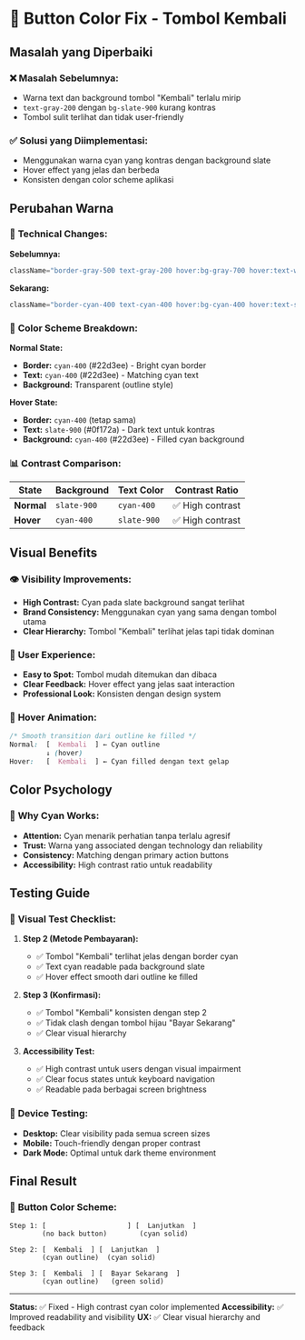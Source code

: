 # 🎨 Button Color Fix - Tombol Kembali

## Masalah yang Diperbaiki

### ❌ **Masalah Sebelumnya:**
- Warna text dan background tombol "Kembali" terlalu mirip
- `text-gray-200` dengan `bg-slate-900` kurang kontras
- Tombol sulit terlihat dan tidak user-friendly

### ✅ **Solusi yang Diimplementasi:**
- Menggunakan warna cyan yang kontras dengan background slate
- Hover effect yang jelas dan berbeda
- Konsisten dengan color scheme aplikasi

## Perubahan Warna

### 🔧 **Technical Changes:**

**Sebelumnya:**
```jsx
className="border-gray-500 text-gray-200 hover:bg-gray-700 hover:text-white"
```

**Sekarang:**
```jsx
className="border-cyan-400 text-cyan-400 hover:bg-cyan-400 hover:text-slate-900"
```

### 🎨 **Color Scheme Breakdown:**

**Normal State:**
- **Border:** `cyan-400` (#22d3ee) - Bright cyan border
- **Text:** `cyan-400` (#22d3ee) - Matching cyan text
- **Background:** Transparent (outline style)

**Hover State:**
- **Border:** `cyan-400` (tetap sama)
- **Text:** `slate-900` (#0f172a) - Dark text untuk kontras
- **Background:** `cyan-400` (#22d3ee) - Filled cyan background

### 📊 **Contrast Comparison:**

| State | Background | Text Color | Contrast Ratio |
|-------|------------|------------|----------------|
| **Normal** | `slate-900` | `cyan-400` | ✅ High contrast |
| **Hover** | `cyan-400` | `slate-900` | ✅ High contrast |

## Visual Benefits

### 👁️ **Visibility Improvements:**
- **High Contrast:** Cyan pada slate background sangat terlihat
- **Brand Consistency:** Menggunakan cyan yang sama dengan tombol utama
- **Clear Hierarchy:** Tombol "Kembali" terlihat jelas tapi tidak dominan

### 🎯 **User Experience:**
- **Easy to Spot:** Tombol mudah ditemukan dan dibaca
- **Clear Feedback:** Hover effect yang jelas saat interaction
- **Professional Look:** Konsisten dengan design system

### 🔄 **Hover Animation:**
```css
/* Smooth transition dari outline ke filled */
Normal:  [  Kembali  ] ← Cyan outline
         ↓ (hover)
Hover:   [  Kembali  ] ← Cyan filled dengan text gelap
```

## Color Psychology

### 🧠 **Why Cyan Works:**
- **Attention:** Cyan menarik perhatian tanpa terlalu agresif
- **Trust:** Warna yang associated dengan technology dan reliability
- **Consistency:** Matching dengan primary action buttons
- **Accessibility:** High contrast ratio untuk readability

## Testing Guide

### 🧪 **Visual Test Checklist:**

1. **Step 2 (Metode Pembayaran):**
   - ✅ Tombol "Kembali" terlihat jelas dengan border cyan
   - ✅ Text cyan readable pada background slate
   - ✅ Hover effect smooth dari outline ke filled

2. **Step 3 (Konfirmasi):**
   - ✅ Tombol "Kembali" konsisten dengan step 2
   - ✅ Tidak clash dengan tombol hijau "Bayar Sekarang"
   - ✅ Clear visual hierarchy

3. **Accessibility Test:**
   - ✅ High contrast untuk users dengan visual impairment
   - ✅ Clear focus states untuk keyboard navigation
   - ✅ Readable pada berbagai screen brightness

### 📱 **Device Testing:**
- **Desktop:** Clear visibility pada semua screen sizes
- **Mobile:** Touch-friendly dengan proper contrast
- **Dark Mode:** Optimal untuk dark theme environment

## Final Result

### 🎨 **Button Color Scheme:**

```
Step 1: [                    ] [  Lanjutkan  ]
        (no back button)        (cyan solid)

Step 2: [  Kembali  ] [  Lanjutkan  ]
        (cyan outline)  (cyan solid)

Step 3: [  Kembali  ] [  Bayar Sekarang  ]
        (cyan outline)   (green solid)
```

---

**Status:** ✅ Fixed - High contrast cyan color implemented
**Accessibility:** ✅ Improved readability and visibility
**UX:** ✅ Clear visual hierarchy and feedback
